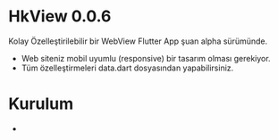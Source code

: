 # HkView 0.0.6

Kolay Özelleştirilebilir bir WebView Flutter App şuan alpha sürümünde.
- Web siteniz mobil uyumlu (responsive) bir tasarım olması gerekiyor.
- Tüm özelleştirmeleri data.dart dosyasından yapabilirsiniz.

# Kurulum

-